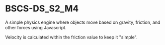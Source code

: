 # BSCS-DS_S2_M4
A simple physics engine where objects move based on gravity, friction, and other forces using Javascript.

Velocity is calculated within the friction value to keep it "simple".
